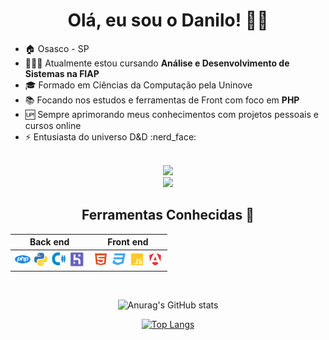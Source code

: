 

<!--<img src="https://imgur.com/KZvmGQx.jpg" height=350 width=350 align="right"> -->
<!-- <img src = "https://i.pinimg.com/originals/35/df/e2/35dfe2690df1f3da44f06be0f6e8de7e.gif" align="right" height=100 width=90>  -->
<!-- <img src="https://i.pinimg.com/originals/06/60/ef/0660efe82fa3da42ed56eef013171835.gif" align="right" height=350 width=300 border="white"> -->

<h1 align="center">Olá, eu sou o Danilo! 🖖🏽</h1>

<!-- - :cancer: / SÍMBOLO DO SIGNO -->
<ul>
  <li> 🏠 Osasco - SP
  <li> 👨🏽‍💻 Atualmente estou cursando <b>Análise e Desenvolvimento de Sistemas na FIAP</b>
  <li> 🎓 Formado em Ciências da Computação pela Uninove
  <li> 📚 Focando nos estudos e ferramentas de Front com foco em <b>PHP</b>
  <li> 🆙 Sempre aprimorando meus conhecimentos com projetos pessoais e cursos online
  <li> ⚡ Entusiasta do universo D&D :nerd_face:
</ul>
<!-- <li>🤝 Procuro ampliar meu network com colegas que compartilhem conhecimentos JAVA, Python, e Frameworks Spring e/ou Django -->

<br>

<!-- MIDIAS SOCIAIS -->
<div align="center" style="display: inline_block">
  
  <a href="https://www.linkedin.com/in/danilo-silva-77204312b/" target="_blank">
    <img src="https://img.shields.io/badge/LinkedIn-0077B5?style=for-the-badge&logo=linkedin&logoColor=white" width = "108">
  </a>
  <br>
  <a href="https://www.instagram.com/danilo.ssilva2/?next=%2F" target="_blank">
    <img src="https://img.shields.io/badge/Instagram-E4405F?style=for-the-badge&logo=instagram&logoColor=white" width = "145">
  </a>
</div>

<!-- TABELA -->
<div align="center">  
  
  ## Ferramentas Conhecidas 🎯
  Back end | Front end
  -------- | -------- 
  <img src="https://raw.githubusercontent.com/PKief/vscode-material-icon-theme/main/icons/php.svg" alt="php" width="25" height="25" /> <img src="https://raw.githubusercontent.com/PKief/vscode-material-icon-theme/main/icons/python.svg" alt="python" width="25" height="25" /> <!-- <img src="https://raw.githubusercontent.com/PKief/vscode-material-icon-theme/main/icons/java.svg" alt="java" width="25" height="25" />--> <img src="https://raw.githubusercontent.com/PKief/vscode-material-icon-theme/main/icons/csharp.svg" alt="csharp" width="25" height="25" /> <img src="https://raw.githubusercontent.com/PKief/vscode-material-icon-theme/main/icons/heroku.svg" alt="heroku" width="25" height="25" /> | <img src="https://raw.githubusercontent.com/PKief/vscode-material-icon-theme/main/icons/html.svg" alt="react" width="25" height="25" /> <img src="https://raw.githubusercontent.com/PKief/vscode-material-icon-theme/main/icons/css.svg" alt="css" width="25" height="25" /> <img src="https://raw.githubusercontent.com/PKief/vscode-material-icon-theme/main/icons/javascript.svg" alt="javascript" width="25" height="25" /> <img src="https://raw.githubusercontent.com/PKief/vscode-material-icon-theme/main/icons/angular.svg" alt="angular-js" width="25" height="25" /><!-- <== ANGULAR -->  <!-- <img src="https://raw.githubusercontent.com/PKief/vscode-material-icon-theme/main/icons/react.svg" alt="react" width="25" height="25"/> <== REACT -->
  <!-- <img src="https://raw.githubusercontent.com/PKief/vscode-material-icon-theme/main/icons/typescript.svg" alt="typescript" width="25" height="25" /> --> <!-- <== TS -->
</div>

<br>

<!-- CARTÃO DE ESTATÍSTICAS -->
<div align="center">

![Anurag's GitHub stats](https://github-readme-stats.vercel.app/api?username=d-ssilva&show_icons=true&theme=react&card_width=500)

[![Top Langs](https://github-readme-stats.vercel.app/api/top-langs/?username=d-ssilva&layout=compact&theme=react&card_width=500)](https://github.com/d-ssilva/github-readme-stats)

</div>
